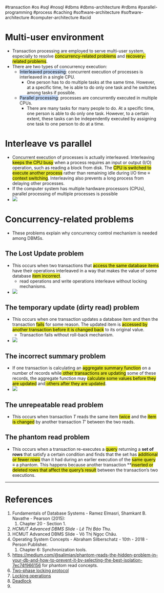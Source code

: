 #transaction #os #sql #nosql #dbms #dbms-architecture #rdbms #parallel-programming #process #caching #software-architecture #software-architecture #computer-architecture  #acid 

# Multi-user environment
- Transaction processing are employed to serve multi-user system, especially to resolve <mark style="background: #e4e62d;">concurrency-related problems</mark> and <mark style="background: #e4e62d;">recovery-related problems</mark>.
- There are two types of concurrency execution:
	- <mark style="background: #ADCCFFA6;">Interleaved processing</mark>: concurrent execution of processes is interleaved in a single CPU.
		- One person has to do multiple tasks at the same time. However, at a specific time, he is able to do only one task and he switches among tasks if possible.
	- <mark style="background: #ADCCFFA6;">Parallel processing</mark>: processes are concurrently executed in multiple CPUs.
		- There are many tasks for many people to do. At a specific time, one person is able to do only one task. However, to a certain extent, these tasks can be independently executed by assigning one task to one person to do at a time.
# Interleave vs parallel
- Concurrent execution of processes is actually interleaved. Interleaving <mark style="background: #e4e62d;">keeps the CPU busy</mark> when a process requires an input or output (I/O) operation, such as reading a block from disk. The <mark style="background: #e4e62d;">CPU is switched to execute another process</mark> rather than remaining idle during I/O time $\equiv$ <mark style="background: #e4e62d;">context switching</mark>. Interleaving also prevents a long process from delaying other processes.
- If the computer system has multiple hardware processors (CPUs), parallel processing of multiple processes is possible
- ![](Pasted%20image%2020241208132240.png)
# Concurrency-related problems
- These problems explain why concurrency control mechanism is needed among DBMSs.
## The Lost Update problem
- This occurs when two transactions that <mark style="background: #e4e62d;">access the same database items</mark> have their operations interleaved in a way that makes the value of some database <mark style="background: #e4e62d;">item incorrect</mark>.
	- read operations and write operations interleave without locking mechanisms.
- ![](Pasted%20image%2020241208125218.png)
## The temporary update (dirty read) problem
- This occurs when one transaction updates a database item and then the transaction <mark style="background: #e4e62d;">fails</mark> for some reason. The updated item is <mark style="background: #e4e62d;">accessed by another transaction before it is changed back</mark> to its original value.
	- Transaction fails without roll-back mechanism.
- ![](Pasted%20image%2020241208125731.png)
## The incorrect summary problem
- If one transaction is calculating an <mark style="background: #e4e62d;">aggregate summary function</mark> on a number of records while<mark style="background: #e4e62d;"> other transactions are updating</mark> some of these records, the aggregate function may <mark style="background: #e4e62d;">calculate some values before they are updated</mark> and<mark style="background: #e4e62d;"> others after they are updated</mark>.
- ![](Pasted%20image%2020241208131512.png)
## The unrepeatable read problem
- This occurs when transaction $T$ reads the same item <mark style="background: #e4e62d;">twice</mark> and the <mark style="background: #e4e62d;">item is changed</mark> by another transaction $T'$ between the two reads.
## The phantom read problem
-  This occurs when a transaction re-executes a <mark style="background: #e4e62d;">query</mark> returning a **set of rows** that satisfy a certain condition and finds that the set has <mark style="background: #e4e62d;">additional or fewer rows</mark> than it had during an earlier execution of the <mark style="background: #e4e62d;">same query</mark> $\equiv$ a phantom. This happens because another transaction **<mark style="background: #e4e62d;">inserted or deleted rows that affect the query’s result</mark> between the transaction’s two executions.


--- 
# References
1. Fundamentals of Database Systems - Ramez Elmasri, Shamkant B. Navathe - Pearson (2015):
	1. Chapter 20 - Section 1.
2. *HCMUT Advanced DBMS Slide - Lê Thị Bảo Thu.*
3. HCMUT Advanced DBMS Slide - Võ Thị Ngọc Châu.
4. Operating System Concepts - Abraham Silberschatz - 10th - 2018 - Person Publisher.
	1. Chapter 6: Synchronization tools.
5. https://medium.com/@salimian/phantom-reads-the-hidden-problem-in-your-db-and-how-to-prevent-it-by-selecting-the-best-isolation-7ec74f966156 for phantom read concepts.
6. [Two-phase locking protocol](Two-phase%20locking%20protocol.md)
7. [Locking operations](Locking%20operations.md)
8. [Deadlock](dbms/transaction/acid/concurrency-control/Deadlock.md)
9. 
